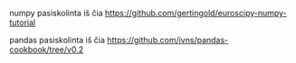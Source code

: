 numpy pasiskolinta iš čia https://github.com/gertingold/euroscipy-numpy-tutorial

pandas pasiskolinta iš čia https://github.com/jvns/pandas-cookbook/tree/v0.2
